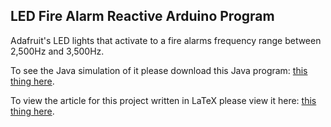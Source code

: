 <h2>LED Fire Alarm Reactive Arduino Program</h2>
<p>Adafruit's LED lights that activate to a fire alarms frequency range between 2,500Hz and 3,500Hz.</p>
<p>To see the Java simulation of it please download this Java program: <a href="https://github.com/zach-bell/Arduino-LED-Sound-Simulation/raw/master/Java%20Simulation/Arduino-LED-Fire-Alarm-Detection.jar">this thing here</a>.</p>
<p>To view the article for this project written in LaTeX please view it here: <a href="https://github.com/zach-bell/Arduino-LED-Sound-Simulation/blob/master/Documents/article-sources/vanscoit-Arduino-LED-Simulation.pdf"> this thing here</a>.</p>
